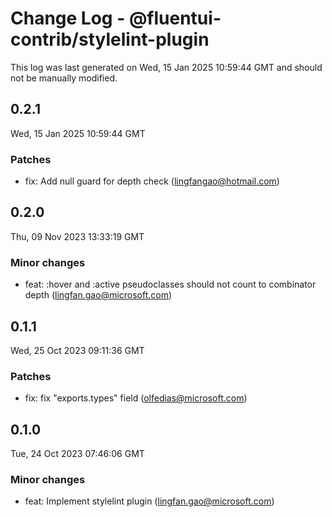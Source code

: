 # Change Log - @fluentui-contrib/stylelint-plugin

This log was last generated on Wed, 15 Jan 2025 10:59:44 GMT and should not be manually modified.

<!-- Start content -->

## 0.2.1

Wed, 15 Jan 2025 10:59:44 GMT

### Patches

- fix: Add null guard for depth check (lingfangao@hotmail.com)

## 0.2.0

Thu, 09 Nov 2023 13:33:19 GMT

### Minor changes

- feat: :hover and :active pseudoclasses should not count to combinator depth (lingfan.gao@microsoft.com)

## 0.1.1

Wed, 25 Oct 2023 09:11:36 GMT

### Patches

- fix: fix "exports.types" field (olfedias@microsoft.com)

## 0.1.0

Tue, 24 Oct 2023 07:46:06 GMT

### Minor changes

- feat: Implement stylelint plugin (lingfan.gao@microsoft.com)
